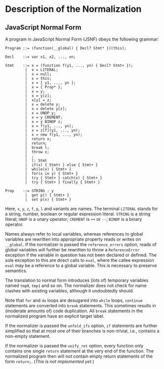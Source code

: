Description of the Normalization
================================


JavaScript Normal Form
----------------------

A program in JavaScript Normal Form (JSNF) obeys the following grammar:

    Program ::= (function(__global) { Decl? Stmt* })(this);
    
    Decl    ::= var x1, x2, ..., xn;
    
    Stmt    ::= x = (function f(y1, ..., yn) { Decl? Stmt+ });
             |  x = LITERAL;
             |  x = null;
             |  x = this;
             |  x = [ y1, ..., yn ];
             |  x = { Prop* };
             |  x = y;
             |  x = y[z];
             |  x[y] = z;
             |  x = delete y;
             |  x = delete y[z];
             |  x = UNOP y;
             |  x = y CREMENT;
             |  x = y BINOP z;
             |  x = f(y1, ..., yn);
             |  x = z[f](y1, ..., yn);
             |  x = new f(y1, ..., yn);
             |  return x;
             |  return;
             |  break l;
             |  throw x;
             |  ;
             |  l: Stmt
             |  if(x) { Stmt+ } else { Stmt+ }
             |  while(x) { Stmt+ }
             |  for(x in y) { Stmt+ }
             |  try { Stmt+ } catch(x) { Stmt+ }
             |  try { Stmt+ } finally { Stmt+ }
             
    Prop    ::= STRING : y
             |  get p() { Stmt+ }
             |  set p(x) { Stmt+ }
             
Here, `x`, `y`, `z`, `f`, `p`, `l` and variants are names. The terminal `LITERAL` stands for a string, number, boolean or regular expression literal.
`STRING` is a string literal; `UNOP` is a unary operator; `CREMENT` is `++` or `--`; `BINOP` is a binary operator.

Names always refer to local variables, whereas references to global variables are rewritten into appropriate property reads or writes on `__global`.
If the normalizer is passed the `reference_errors` option, reads of global variables will further be rewritten to throw a `ReferenceError`
exception if the variable in question has not been declared or defined.
The sole exception to this are direct calls to `eval`, where the callee expression `eval` may be a reference to a global variable.
This is necessary to preserve semantics.

The translation to normal form introduces (lots of) temporary variables named `tmp0`, `tmp1` and so on. The normalizer does not check for
name clashes with existing variables, although it undoubtedly should.

Note that `for` and `do` loops are desugared into `while` loops, `continue` statements are converted into `break` statements. This sometimes
results in (moderate amounts of) code duplication. All `break` statements in the normalized program have an explicit target label.

If the normalizer is passed the `unfold_ifs` option, `if` statements are further simplified so that at most one of their branches is
non-trivial, i.e., contains a non-empty statement.

If the normalizer is passed the `unify_ret` option, every function only contains one single `return` statement at the very end of the
function. The normalized program then will not contain empty return statements of the form `return;`. (*This is not implemented yet.*)